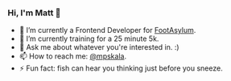### Hi, I'm Matt 👋

<!--
**mpskala/mpskala** is a ✨ _special_ ✨ repository because its `README.md` (this file) appears on your GitHub profile.
-->

- 🔭 I’m currently a Frontend Developer for [FootAsylum](https://github.com/footasylum).
- 🌱 I’m currently training for a 25 minute 5k.
- 💬 Ask me about whatever you're interested in. :)
- 📫 How to reach me: [@mpskala](https://twitter.com/mpskala).
- ⚡ Fun fact: fish can hear you thinking just before you sneeze.

<!--
- 👯 I’m looking to collaborate on ...
- 🤔 I’m looking for help with ...
-->

<!--<img src="https://github-readme-stats.vercel.app/api?username=mpskala&&show_icons=true&title_color=ffffff&icon_color=6cc644&text_color=daf7dc&bg_color=151515">

